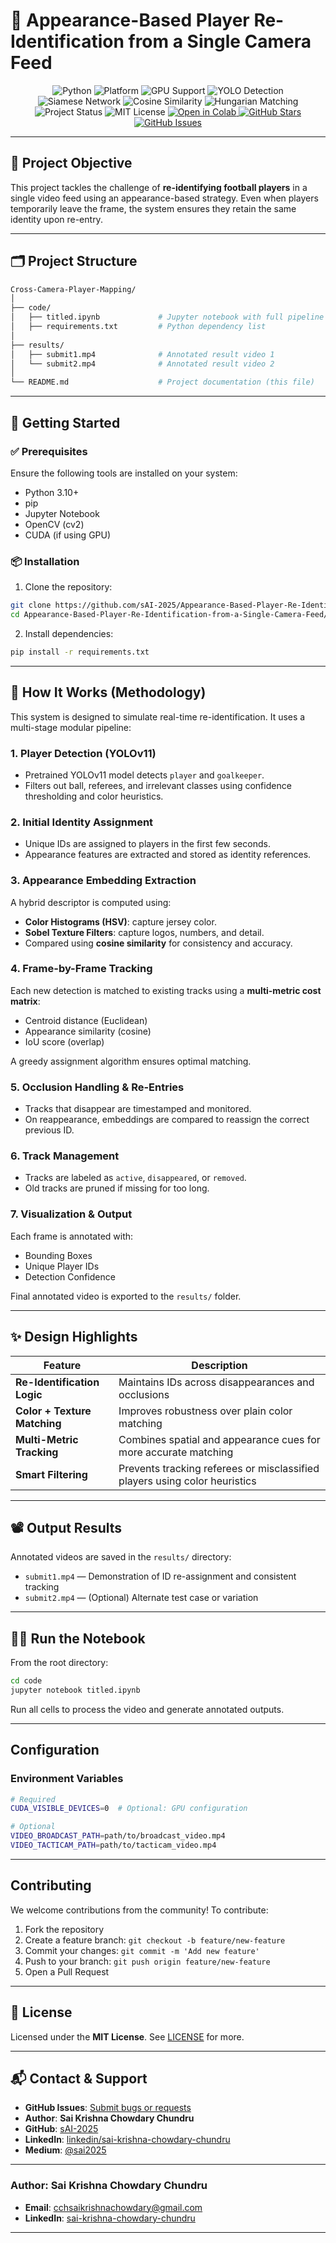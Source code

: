 # 🧠 Appearance-Based Player Re-Identification from a Single Camera Feed

<p align="center">
  <!-- Programming Language & Environment -->
  <img src="https://img.shields.io/badge/Python-3.10-blue?logo=python" alt="Python" />
  <img src="https://img.shields.io/badge/Platform-Linux%2FWindows-lightgrey?logo=windows" alt="Platform" />
  <img src="https://img.shields.io/badge/GPU-Supported-green?logo=nvidia" alt="GPU Support" />
  
  <!-- AI/ML Technologies -->
  <img src="https://img.shields.io/badge/YOLO-Object%20Detection-orange?logo=opencv" alt="YOLO Detection" />
  <img src="https://img.shields.io/badge/Siamese%20Network-PyTorch-9cf?logo=pytorch" alt="Siamese Network" />
  <img src="https://img.shields.io/badge/Similarity-Cosine%20Score-green?logo=scikitlearn" alt="Cosine Similarity" />
  <img src="https://img.shields.io/badge/Matching-Hungarian%20Algorithm-blue?logo=matrix" alt="Hungarian Matching" />
  
  <!-- Project Info -->
  <img src="https://img.shields.io/badge/Status-Prototype-lightgrey?logo=github" alt="Project Status" />
  <img src="https://img.shields.io/badge/License-MIT-green?logo=opensourceinitiative" alt="MIT License" />

  <!-- Notebook or Live Demo -->
  <a href="https://colab.research.google.com/your_notebook_link_here" target="_blank">
    <img src="https://colab.research.google.com/assets/colab-badge.svg" alt="Open in Colab"/>
  </a>

  <!-- GitHub Socials -->
  <a href="https://github.com/sAI-2025/Cross-Camera-Player-Mapping/stargazers" target="_blank">
    <img src="https://img.shields.io/github/stars/sAI-2025/Cross-Camera-Player-Mapping?style=social" alt="GitHub Stars"/>
  </a>
  <a href="https://github.com/sAI-2025/Cross-Camera-Player-Mapping/issues" target="_blank">
    <img src="https://img.shields.io/github/issues/sAI-2025/Cross-Camera-Player-Mapping?style=social" alt="GitHub Issues"/>
  </a>
</p>

---

## 📌 Project Objective

This project tackles the challenge of **re-identifying football players** in a single video feed using an appearance-based strategy. Even when players temporarily leave the frame, the system ensures they retain the same identity upon re-entry.

---

## 🗂️ Project Structure

```bash
Cross-Camera-Player-Mapping/
│
├── code/
│   ├── titled.ipynb             # Jupyter notebook with full pipeline implementation
│   ├── requirements.txt         # Python dependency list
│
├── results/
│   ├── submit1.mp4              # Annotated result video 1
│   └── submit2.mp4              # Annotated result video 2
│
└── README.md                    # Project documentation (this file)
````

---

## 🚀 Getting Started

### ✅ Prerequisites

Ensure the following tools are installed on your system:

* Python 3.10+
* pip
* Jupyter Notebook
* OpenCV (cv2)
* CUDA (if using GPU)

### 📦 Installation

1. Clone the repository:

```bash
git clone https://github.com/sAI-2025/Appearance-Based-Player-Re-Identification-from-a-Single-Camera-Feed.git
cd Appearance-Based-Player-Re-Identification-from-a-Single-Camera-Feed/code
```

2. Install dependencies:

```bash
pip install -r requirements.txt
```

---

## 🧠 How It Works (Methodology)

This system is designed to simulate real-time re-identification. It uses a multi-stage modular pipeline:

### 1.  Player Detection (YOLOv11)

* Pretrained YOLOv11 model detects `player` and `goalkeeper`.
* Filters out ball, referees, and irrelevant classes using confidence thresholding and color heuristics.

### 2.  Initial Identity Assignment

* Unique IDs are assigned to players in the first few seconds.
* Appearance features are extracted and stored as identity references.

### 3.  Appearance Embedding Extraction

A hybrid descriptor is computed using:

* **Color Histograms (HSV)**: capture jersey color.
* **Sobel Texture Filters**: capture logos, numbers, and detail.
* Compared using **cosine similarity** for consistency and accuracy.

### 4.  Frame-by-Frame Tracking

Each new detection is matched to existing tracks using a **multi-metric cost matrix**:

* Centroid distance (Euclidean)
* Appearance similarity (cosine)
* IoU score (overlap)

A greedy assignment algorithm ensures optimal matching.

### 5.  Occlusion Handling & Re-Entries

* Tracks that disappear are timestamped and monitored.
* On reappearance, embeddings are compared to reassign the correct previous ID.

### 6.  Track Management

* Tracks are labeled as `active`, `disappeared`, or `removed`.
* Old tracks are pruned if missing for too long.

### 7.  Visualization & Output

Each frame is annotated with:

* Bounding Boxes
* Unique Player IDs
* Detection Confidence

Final annotated video is exported to the `results/` folder.

---

## ✨ Design Highlights

| Feature                      | Description                                                                |
| ---------------------------- | -------------------------------------------------------------------------- |
| **Re-Identification Logic**  | Maintains IDs across disappearances and occlusions                         |
| **Color + Texture Matching** | Improves robustness over plain color matching                              |
| **Multi-Metric Tracking**    | Combines spatial and appearance cues for more accurate matching            |
| **Smart Filtering**          | Prevents tracking referees or misclassified players using color heuristics |

---

## 📽️ Output Results

Annotated videos are saved in the `results/` directory:

* `submit1.mp4` — Demonstration of ID re-assignment and consistent tracking
* `submit2.mp4` — (Optional) Alternate test case or variation

---

## 👩‍💻 Run the Notebook

From the root directory:

```bash
cd code
jupyter notebook titled.ipynb
```

Run all cells to process the video and generate annotated outputs.

---

## Configuration

### Environment Variables

```bash
# Required
CUDA_VISIBLE_DEVICES=0  # Optional: GPU configuration

# Optional
VIDEO_BROADCAST_PATH=path/to/broadcast_video.mp4
VIDEO_TACTICAM_PATH=path/to/tacticam_video.mp4
```

---

## Contributing

We welcome contributions from the community! To contribute:

1. Fork the repository
2. Create a feature branch: `git checkout -b feature/new-feature`
3. Commit your changes: `git commit -m 'Add new feature'`
4. Push to your branch: `git push origin feature/new-feature`
5. Open a Pull Request

---

## 📄 License

Licensed under the **MIT License**. See [LICENSE](./LICENSE) for more.

---


## 📬 Contact & Support

* **GitHub Issues**: [Submit bugs or requests](https://github.com/sAI-2025/Appearance-Based-Player-Re-Identification-from-a-Single-Camera-Feed/issues)
* **Author**: **Sai Krishna Chowdary Chundru**
* **GitHub**: [sAI-2025](https://github.com/sAI-2025)
* **LinkedIn**: [linkedin/sai-krishna-chowdary-chundru](https://linkedin.com/in/sai-krishna-chowdary-chundru)
* **Medium**: [@sai2025](https://medium.com/@sai2025)
---

### Author: Sai Krishna Chowdary Chundru

* **Email**: cchsaikrishnachowdary@gmail.com
* **LinkedIn**: [sai-krishna-chowdary-chundru](https://linkedin.com/in/sai-krishna-chowdary-chundru)

---
